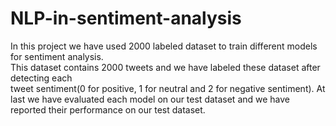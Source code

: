 # NLP-in-sentiment-analysis
In this project we have used 2000 labeled dataset to train different models for sentiment analysis. <br />
This dataset contains 2000 tweets and we have labeled these dataset after detecting each  <br />
tweet sentiment(0 for positive, 1 for neutral and 2 for negative sentiment).
At last we have evaluated each model on our test dataset and we have reported their performance on our test dataset.
